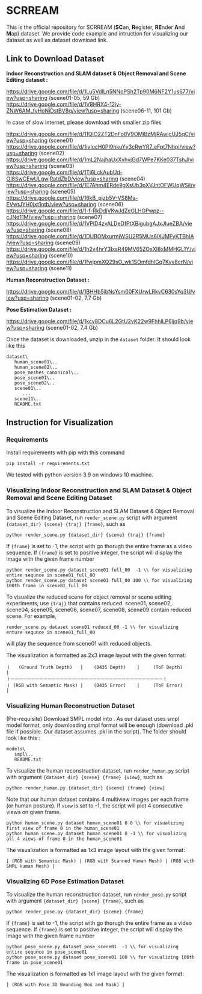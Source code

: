 # SCRREAM

This is the official repository for SCRREAM (**SC**an, **R**egister, **RE**nder **A**nd **M**ap) dataset. We provide code example and intruction for visualizing our dataset as well as dataset download link.

## Link to Download Dataset
**Indoor Reconstruction and SLAM dataset & Object Removal and Scene Editing dataset :**

https://drive.google.com/file/d/1Lu5VdlLn5NNoPSh2Tp90M6NF2Y1us677/view?usp=sharing (scene01-05, 59 Gb) 
https://drive.google.com/file/d/1V8HRX4-12jv-ZNW6AM_fyHoNiDstBV8q/view?usp=sharing (scene06-11, 101 Gb) 

In case of slow internet, please download with smaller zip files

https://drive.google.com/file/d/11QIO2ZT2DnFo8V9OMiBzMjRAwjcUJ5qC/view?usp=sharing (scene01)\
https://drive.google.com/file/d/1jvIucH0PI9hkuYy3cRwYR7_eFpt7Nhpi/view?usp=sharing (scene02)\
https://drive.google.com/file/d/1mL2NajhaUxXvhvjGd7WPe7KKe037TshJ/view?usp=sharing (scene03)\
https://drive.google.com/file/d/1Tj6LckAubUd-OI8SwCEwULgwjRatdZbD/view?usp=sharing (scene04)\
https://drive.google.com/file/d/1E7Ahm4ERde9gXsUb3pXVJntOFWUqWSil/view?usp=sharing (scene05)\
https://drive.google.com/file/d/16kB_pjzb5V-VS8Ma-EVwtJYH0jxt1ptb/view?usp=sharing (scene06)\
https://drive.google.com/file/d/1-f-RkDdjVKwJdZeGLHGPwpz--cJNd11M/view?usp=sharing (scene07)\
https://drive.google.com/file/d/1VPlD4zvALDeDfPtXBigubgAJxJlueZBA/view?usp=sharing (scene08)\
https://drive.google.com/file/d/1DUBOMxurmjWSU2R5MUs6iXJMFyKTBhIA/view?usp=sharing (scene09)\
https://drive.google.com/file/d/1h2v4hrY3IxsR49MV65ZOxXI8xMMHGL1Y/view?usp=sharing (scene10)\
https://drive.google.com/file/d/1fwjpmXQ29sO_wk1SOmfdhlGq7Kyv8crN/view?usp=sharing (scene11)


**Human Reconstruction Dataset :**

https://drive.google.com/file/d/1BHHb5ibNsYsm00FXUrwLRkvC630sYq3U/view?usp=sharing (scene01-02, 7.7 Gb)

**Pose Estimation Dataset :**

https://drive.google.com/file/d/1kcy8DCu6L2GtU2vK22w9FhhlLP6ljq9b/view?usp=sharing (scene01-02, 7.4 Gb)

Once the dataset is downloaded, unzip in the ```dataset``` folder.
It should look like this

```
dataset\
   human_scene01\..
   human_scene02\..
   pose_meshes_canonical\..
   pose_scene01\..
   pose_scene02\..
   scene01\..
      ...
   scene11\..
   README.txt
```


## Instruction for Visualization
### Requirements
Install requirements with pip with this command
```
pip install -r requirements.txt
```
We tested with python version 3.9 on windows 10 machine.

### Visualizing Indoor Reconstruction and SLAM Dataset & Object Removal and Scene Editing Dataset

To visualize the Indoor Reconstruction and SLAM Dataset & Object Removal and Scene Editing Dataset,
run ```render_scene.py``` script with argument ```{dataset_dir} {scene} {traj} {frame}```, such as
```
python render_scene.py {dataset_dir} {scene} {traj} {frame}
```
If ```{frame}``` is set to -1, the script with go thorugh the entire frame as a video sequence.
If ```{frame}``` is set to positive integer, the script will display the image with the given frame number 

```
python render_scene.py dataset scene01 full_00  -1 \\ for visualizing entire sequnce in scene01_full_00
python render_scene.py dataset scene01 full_00 100 \\ for visualizing 100th frame in scene01_full_00
```

To visualize the reduced scene for object removal or scene editing experiments, use ```{traj}``` that contains reduced. scene01, scene02, scene04, scene05, scene06, scene07, scene08, scene09 contain reduced scene. 
For example, 
```
render_scene.py dataset scene01 reduced_00 -1 \\ for visualizing enture sequnce in scene01_full_00
```
will play the sequence from scene01 with reduced objects.

The visualization is formatted as 2x3 image layout with the given format:
```
ㅣ   (Ground Truth Depth)   |    (D435 Depth)    |     (ToF Depth)    |
ㅏㅡㅡㅡㅡㅡㅡㅡㅡㅡㅡㅡㅡㅡㅡㅡㅡㅡㅡㅡㅡㅡㅡㅡㅡㅡㅡㅡㅡㅡㅡㅡㅡㅡㅡㅡㅡㅡㅓ
ㅣ (RGB with Semantic Mask) |    (D435 Error)    |     (ToF Error)    |
```

### Visualizing Human Reconstruction Dataset
(Pre-requisite) Download SMPL model into . As our dataset uses smpl model format, only downloading smpl format will be enough (download .pkl file if possible. Our dataset assumes .pkl in the script).
The folder should look like this :
```
models\
   smpl\..
   README.txt
```

To visualize the human reconstruction dataset, run ```render_human.py``` script with argument ```{dataset_dir} {scene} {frame} {view}```, such as 
```
python render_human.py {dataset_dir} {scene} {frame} {view}
```
Note that our human dataset contains 4 multiview images per each frame (or human posture). If ```view``` is set to -1, the script will plot 4 consecutive views on given frame.
```
python human_scene.py dataset human_scene01 0 0 \\ for visualizing first view of frame 0 in the human_scene01
python human_scene.py dataset human_scene01 0 -1 \\ for visualizing all 4 views of frame 0 in the human_scene01
```
The visualization is formatted as 1x3 image layout with the given format:
```
| (RGB with Semantic Mask) | (RGB with Scanned Human Mesh) | (RGB with SMPL Human Mesh) |
```




### Visualizing 6D Pose Estimation Dataset
To visualize the human reconstruction dataset, run ```render_pose.py``` script with argument ```{dataset_dir} {scene} {frame}```, such as 
```
python render_pose.py {dataset_dir} {scene} {frame}
```
If ```{frame}``` is set to -1, the script with go thorugh the entire frame as a video sequence.
If ```{frame}``` is set to positive integer, the script will display the image with the given frame number
```
python pose_scene.py dataset pose_scene01  -1 \\ for visualizing entire sequnce in pose_scene01
python pose_scene.py dataset pose_scene01 100 \\ for visualizing 100th frame in pose_scene01
```
The visualization is formatted as 1x1 image layout with the given format:
```
| (RGB with Pose 3D Bounding Box and Mask) |
```



